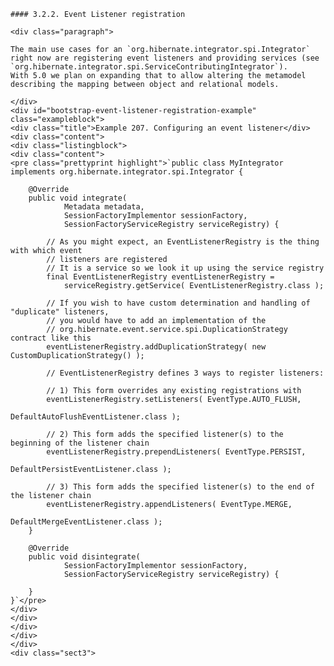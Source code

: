 
    #### 3.2.2. Event Listener registration

    <div class="paragraph">

    The main use cases for an `org.hibernate.integrator.spi.Integrator` right now are registering event listeners and providing services (see `org.hibernate.integrator.spi.ServiceContributingIntegrator`).
    With 5.0 we plan on expanding that to allow altering the metamodel describing the mapping between object and relational models.

    </div>
    <div id="bootstrap-event-listener-registration-example" class="exampleblock">
    <div class="title">Example 207. Configuring an event listener</div>
    <div class="content">
    <div class="listingblock">
    <div class="content">
    <pre class="prettyprint highlight">`public class MyIntegrator implements org.hibernate.integrator.spi.Integrator {

        @Override
        public void integrate(
                Metadata metadata,
                SessionFactoryImplementor sessionFactory,
                SessionFactoryServiceRegistry serviceRegistry) {

            // As you might expect, an EventListenerRegistry is the thing with which event
            // listeners are registered
            // It is a service so we look it up using the service registry
            final EventListenerRegistry eventListenerRegistry =
                serviceRegistry.getService( EventListenerRegistry.class );

            // If you wish to have custom determination and handling of "duplicate" listeners,
            // you would have to add an implementation of the
            // org.hibernate.event.service.spi.DuplicationStrategy contract like this
            eventListenerRegistry.addDuplicationStrategy( new CustomDuplicationStrategy() );

            // EventListenerRegistry defines 3 ways to register listeners:

            // 1) This form overrides any existing registrations with
            eventListenerRegistry.setListeners( EventType.AUTO_FLUSH,
                                                DefaultAutoFlushEventListener.class );

            // 2) This form adds the specified listener(s) to the beginning of the listener chain
            eventListenerRegistry.prependListeners( EventType.PERSIST,
                                                    DefaultPersistEventListener.class );

            // 3) This form adds the specified listener(s) to the end of the listener chain
            eventListenerRegistry.appendListeners( EventType.MERGE,
                                                   DefaultMergeEventListener.class );
        }

        @Override
        public void disintegrate(
                SessionFactoryImplementor sessionFactory,
                SessionFactoryServiceRegistry serviceRegistry) {

        }
    }`</pre>
    </div>
    </div>
    </div>
    </div>
    </div>
    <div class="sect3">
